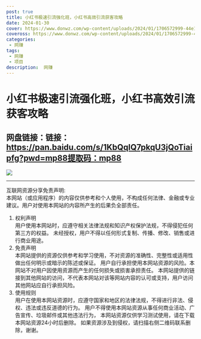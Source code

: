 ```yaml
---
post: true
title: 小红书极速引流强化班，小红书高效引流获客攻略
date: 2024-01-30
cover: https://www.donwz.com/wp-content/uploads/2024/01/1706572999-44e17ffb92bff6c.jpg
coveross: https://www.donwz.com/wp-content/uploads/2024/01/1706572999-44e17ffb92bff6c.jpg
categories:
 - 网赚
tags:
 - 网赚
 - 项目
description:  网赚
---
```

# 小红书极速引流强化班，小红书高效引流获客攻略

## 网盘链接：链接：https://pan.baidu.com/s/1KbQqIQ7pkqU3jQoTiaipfg?pwd=mp88提取码：mp88  

![](https://www.donwz.com/wp-content/uploads/2024/01/1706572999-44e17ffb92bff6c.jpg)

---
互联网资源分享免责声明:  
本网站（或应用程序）的内容仅供参考和个人使用，不构成任何法律、金融或专业建议。用户对使用本网站的内容所产生的后果负全部责任。
1. 权利声明  
用户使用本网站时，应遵守相关法律法规和知识产权保护法规，不得侵犯任何第三方的权益。
未经授权，用户不得以任何形式复制、传播、修改、销售或进行商业用途。
2. 免责声明  
本网站提供的资源仅供参考和学习使用，不对资源的准确性、完整性或适用性做出任何明示或暗示的陈述或保证。
用户自行承担使用本网站资源的风险。本网站不对用户因使用资源而产生的任何损失或损害承担责任。
本网站提供的链接到其他网站的访问，不代表本网站对该等网站内容的认可或支持，用户访问其他网站应自行承担风险。
3. 使用规则  
用户在使用本网站资源时，应遵守国家和地区的法律法规，不得进行非法、侵权、违法或违反道德的行为。
用户不得使用本网站资源从事任何商业活动、广告宣传、垃圾邮件或其他违法行为，
本网站资源仅供学习测试使用，请在下载本网站资源24小时后删除。
如果资源涉及到侵权，请扫描右侧二维码联系删除，谢谢。
